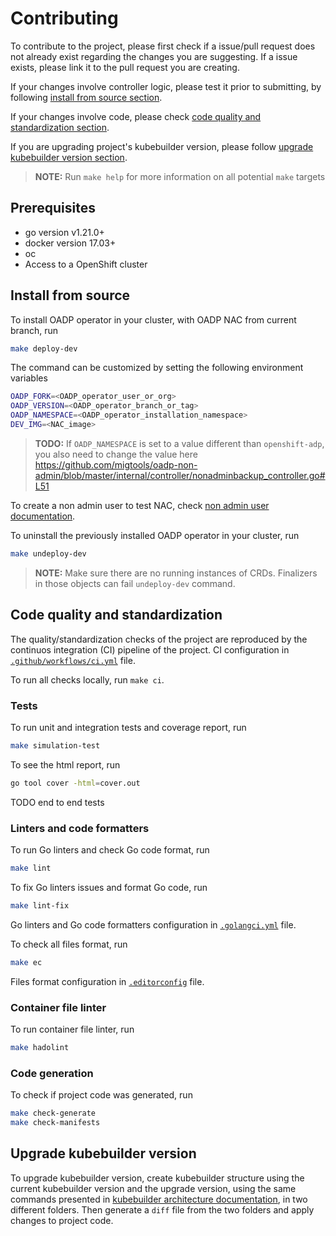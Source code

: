 # Contributing

To contribute to the project, please first check if a issue/pull request does not already exist regarding the changes you are suggesting. If a issue exists, please link it to the pull request you are creating.

If your changes involve controller logic, please test it prior to submitting, by following [install from source section](#install-from-source).

If your changes involve code, please check [code quality and standardization section](#code-quality-and-standardization).

If you are upgrading project's kubebuilder version, please follow [upgrade kubebuilder version section](#upgrade-kubebuilder-version).

> **NOTE:** Run `make help` for more information on all potential `make` targets

## Prerequisites
- go version v1.21.0+
- docker version 17.03+
- oc
- Access to a OpenShift cluster

## Install from source

To install OADP operator in your cluster, with OADP NAC from current branch, run
```sh
make deploy-dev
```

The command can be customized by setting the following environment variables
```sh
OADP_FORK=<OADP_operator_user_or_org>
OADP_VERSION=<OADP_operator_branch_or_tag>
OADP_NAMESPACE=<OADP_operator_installation_namespace>
DEV_IMG=<NAC_image>
```

> **TODO:** If `OADP_NAMESPACE` is set to a value different than `openshift-adp`, you also need to change the value here https://github.com/migtools/oadp-non-admin/blob/master/internal/controller/nonadminbackup_controller.go#L51

To create a non admin user to test NAC, check [non admin user documentation](non_admin_user.md).

To uninstall the previously installed OADP operator in your cluster, run
```sh
make undeploy-dev
```

> **NOTE:** Make sure there are no running instances of CRDs. Finalizers in those objects can fail `undeploy-dev` command.

## Code quality and standardization

The quality/standardization checks of the project are reproduced by the continuos integration (CI) pipeline of the project. CI configuration in [`.github/workflows/ci.yml`](../.github/workflows/ci.yml) file.

To run all checks locally, run `make ci`.

### Tests

To run unit and integration tests and coverage report, run
```sh
make simulation-test
```

To see the html report, run
```sh
go tool cover -html=cover.out
```

TODO end to end tests

### Linters and code formatters

To run Go linters and check Go code format, run
```sh
make lint
```

To fix Go linters issues and format Go code, run
```sh
make lint-fix
```

Go linters and Go code formatters configuration in [`.golangci.yml`](../.golangci.yml) file.

To check all files format, run
```sh
make ec
```

Files format configuration in [`.editorconfig`](../.editorconfig) file.

### Container file linter

To run container file linter, run
```sh
make hadolint
```

### Code generation

To check if project code was generated, run
```sh
make check-generate
make check-manifests
```

## Upgrade kubebuilder version

To upgrade kubebuilder version, create kubebuilder structure using the current kubebuilder version and the upgrade version, using the same commands presented in [kubebuilder architecture documentation](architecture.md#kubebuilder), in two different folders. Then generate a `diff` file from the two folders and apply changes to project code.
